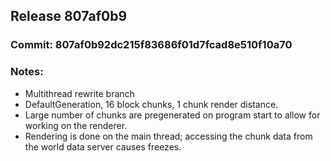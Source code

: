 
## Release 807af0b9
### Commit: 807af0b92dc215f83686f01d7fcad8e510f10a70
### Notes:
- Multithread rewrite branch
- DefaultGeneration, 16 block chunks, 1 chunk render distance.
- Large number of chunks are pregenerated on program start to allow for working on the renderer.
- Rendering is done on the main thread; accessing the chunk data from the world data server causes freezes.

